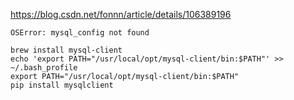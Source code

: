 https://blog.csdn.net/fonnn/article/details/106389196





```
OSError: mysql_config not found
```





```shell
brew install mysql-client
echo 'export PATH="/usr/local/opt/mysql-client/bin:$PATH"' >> ~/.bash_profile
export PATH="/usr/local/opt/mysql-client/bin:$PATH"
pip install mysqlclient
```

